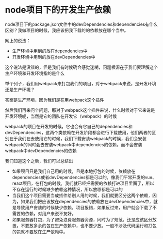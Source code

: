 # node项目下的开发生产依赖

node项目下的package.json文件中的devDependencies和dependencies有什么区别？我做项目的时候，我应该把我下载的的依赖放在哪个当中。

网上的说法：

* 生产环境中用到的放在dependencies中
* 开发环境中用到的放在devDependencies中

这个说法是没错的，但是我们有时候确会感觉迷糊，问题根源在于我们要理解这个生产环境和开发环境指的是什么

举个列子，我们用webpack来打包我们的项目，对于webpack来说，是开发环境还是生产环境？

答案是生产环境，因为我们是在用webpack这个插件

然后我们再来问个问题，那对于webpack这个插件来说，什么时候对于它来说是开发环境呢，当然是它的团队在开发它（webpack）的时候

webpack的项目在开发的时候，它也会有它自己的dependencies和devDependencies，这两个类依赖在开发阶段都会进行下载使用，他们两者的区别在于我们在去使用它的时候，我们下载安装webpack的时候，我们会安装webpack的同时会去安装webpack中dependencies的依赖，而不会安装webpack中devDependencies的依赖

我们知道这个之后，我们可以总结出

* 如果项目只是我们自己用的时候，且是本地打包的时候，依赖放在dependencies或者devDependencies都是可以的，像我们平常开发的vue、react项目，在打包的时候，我们就已经把需要的依赖打进项目里面了，所以不存在运行的时候缺少依赖这种情况，所以放哪都是可以的
* 当我们这个项目需要当成插件给别人用的时候，我们就要区分这两个依赖，因为，如果我们把应该放在dependencies的依赖放在devDependencies中，就是导致用户安装的时候缺少依赖，项目报错，如果反过来，用户就会下载了不需要的依赖，对用户来说不友好。
* 如果服务器打包，为了避免浪费服务器资源，同时为了规范，还是应该区分放置，不要放多余的包在生产依赖中，也不要少放。一般不涉及代码运行和打包的包就不要放在生产依赖中。
